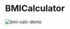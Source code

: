 # BMICalculator
![bmi-calc-demo](https://user-images.githubusercontent.com/67136222/110275167-8a113d00-7ff6-11eb-9994-d185182087a0.gif)

